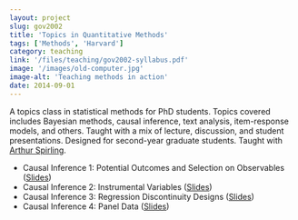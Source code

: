 ```yaml
---
layout: project
slug: gov2002
title: 'Topics in Quantitative Methods'
tags: ['Methods', 'Harvard']
category: teaching
link: '/files/teaching/gov2002-syllabus.pdf'
image: '/images/old-computer.jpg'
image-alt: 'Teaching methods in action'
date: 2014-09-01
---
```


A topics class in statistical methods for PhD students. Topics covered includes Bayesian methods, causal inference, text analysis, item-response models, and others. Taught with a mix of lecture, discussion, and student presentations. Designed for second-year graduate students. Taught with [Arthur Spirling][as].

<!--more-->

* Causal Inference 1: Potential Outcomes and Selection on Observables ([Slides][causal-i])
* Causal Inference 2: Instrumental Variables ([Slides][causal-ii])
* Causal Inference 3: Regression Discontinuity Designs ([Slides][causal-iii])
* Causal Inference 4: Panel Data ([Slides][causal-iv])



[causal-i]: /files/teaching/causal-i-slides.pdf
[causal-ii]: /files/teaching/causal-ii-slides.pdf
[causal-iii]: /files/teaching/causal-iii-slides.pdf
[causal-iv]: /files/teaching/causal-iv-panel-slides.pdf
[as]: https://www.nyu.edu/projects/spirling/
